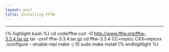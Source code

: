 ```yaml
---
layout: post
title: Installing FFTW
---
```


---

{% highlight bash %}
cd code/fftw
curl -O http://www.fftw.org/fftw-3.3.4.tar.gz
tar -zxvf fftw-3.3.4.tar.gz
cd fftw-3.3.4
CC=mpicc CXX=mpicxx ./configure --enable-mpi
make -j 10
sudo make install
{% endhighlight %}
